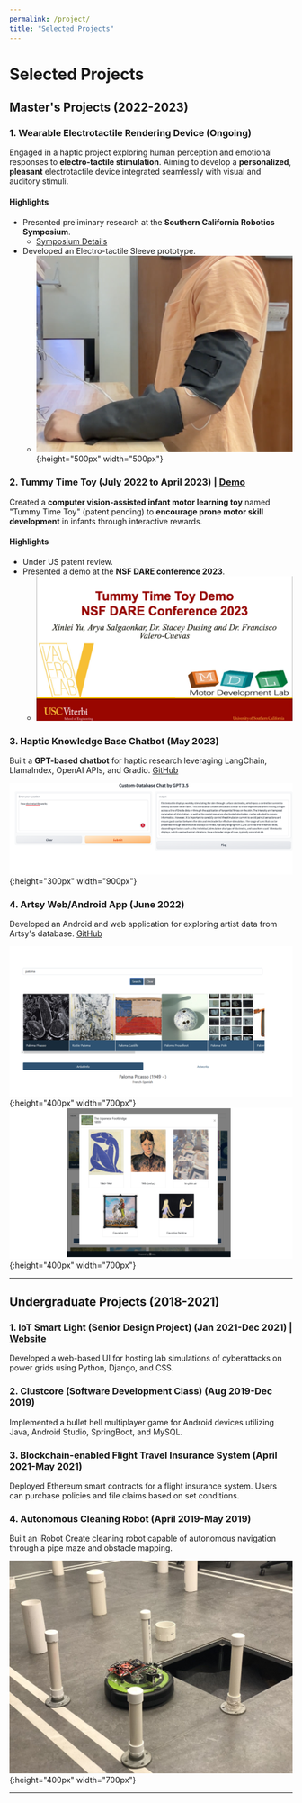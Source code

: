 ```yaml
---
permalink: /project/
title: "Selected Projects"
---
```


# Selected Projects

## Master's Projects (2022-2023)

### 1. Wearable Electrotactile Rendering Device (Ongoing)

Engaged in a haptic project exploring human perception and emotional responses to **electro-tactile stimulation**. Aiming to develop a **personalized**, **pleasant** electrotactile device integrated seamlessly with visual and auditory stimuli.

#### Highlights

- Presented preliminary research at the **Southern California Robotics Symposium**.
  - [Symposium Details](https://sites.uci.edu/scr2023/schedule/)
- Developed an Electro-tactile Sleeve prototype.
  - ![Sleeve Image](https://raw.githubusercontent.com/XinleiYu-Leo/Xinlei-leo.github.io/master/assets/images/sleeve_prototype.png){:height="500px" width="500px"}

### 2. Tummy Time Toy (July 2022 to April 2023) | [Demo](https://youtu.be/6PznLd5wy5c)

Created a **computer vision-assisted infant motor learning toy** named "Tummy Time Toy" (patent pending) to **encourage prone motor skill development** in infants through interactive rewards.

#### Highlights

- Under US patent review.
- Presented a demo at the **NSF DARE conference 2023**.
  - [![3T Demo](https://raw.githubusercontent.com/XinleiYu-Leo/Xinlei-leo.github.io/master/assets/images/3T_Demo_DARE-Cover.jpg)](https://youtu.be/6PznLd5wy5c "3T Demo")

### 3. Haptic Knowledge Base Chatbot (May 2023)

Built a **GPT-based chatbot** for haptic research leveraging LangChain, LlamaIndex, OpenAI APIs, and Gradio. [GitHub](https://github.com/xinleiyuUSC/haptics_chatBot)

![Chat Bot Demo Image](https://raw.githubusercontent.com/XinleiYu-Leo/Xinlei-leo.github.io/master/assets/images/chatBot.png){:height="300px" width="900px"}

### 4. Artsy Web/Android App (June 2022)

Developed an Android and web application for exploring artist data from Artsy's database. [GitHub](https://github.com/XinleiYu-Leo/Artsy_App)

![Artsy Web Site Demo Image1](https://raw.githubusercontent.com/XinleiYu-Leo/Xinlei-leo.github.io/master/assets/images/ArtsyImage.png){:height="400px" width="700px"}
![Artsy Web Site Demo Image2](https://raw.githubusercontent.com/XinleiYu-Leo/Xinlei-leo.github.io/master/assets/images/ArtsyImage2.png){:height="400px" width="700px"}

---

## Undergraduate Projects (2018-2021)

### 1. IoT Smart Light (Senior Design Project) (Jan 2021-Dec 2021) | [Website](https://sddec21-20.sd.ece.iastate.edu/)

Developed a web-based UI for hosting lab simulations of cyberattacks on power grids using Python, Django, and CSS.

### 2. Clustcore (Software Development Class) (Aug 2019-Dec 2019)

Implemented a bullet hell multiplayer game for Android devices utilizing Java, Android Studio, SpringBoot, and MySQL.

### 3. Blockchain-enabled Flight Travel Insurance System (April 2021-May 2021)

Deployed Ethereum smart contracts for a flight insurance system. Users can purchase policies and file claims based on set conditions.

### 4. Autonomous Cleaning Robot (April 2019-May 2019)

Built an iRobot Create cleaning robot capable of autonomous navigation through a pipe maze and obstacle mapping.

![Cleaning Robot Demo Image](https://raw.githubusercontent.com/XinleiYu-Leo/Xinlei-leo.github.io/master/assets/images/cleaning_robot.jpg){:height="400px" width="700px"}

---

